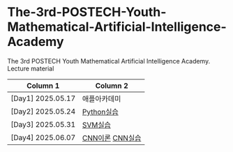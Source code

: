 # The-3rd-POSTECH-Youth-Mathematical-Artificial-Intelligence-Academy
The 3rd POSTECH Youth Mathematical Artificial Intelligence Academy. Lecture material

| Column 1 | Column 2 |
|---|---|
| [Day1]  2025.05.17 | 애플아카데미 |
| [Day2] 2025.05.24 | [Python실습](https://github.com/Potdooshami/The-3rd-POSTECH-Youth-Mathematical-Artificial-Intelligence-Academy/blob/main/PYMAIA3_%ED%8C%8C%EC%9D%B4%EC%8D%AC%EC%8B%A4%EC%8A%B5.ipynb) |
| [Day3] 2025.05.31| [SVM실습]()|
| [Day4] 2025.06.07| [CNN이론]() [CNN실습]()|
